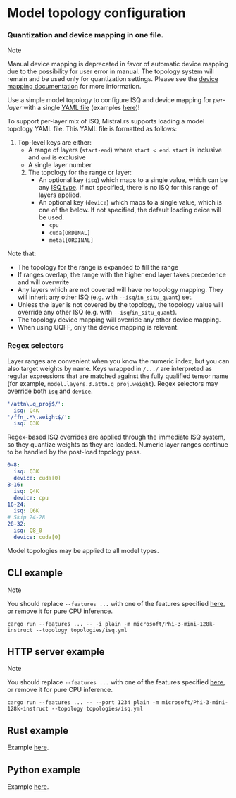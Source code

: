 # Model topology configuration

<h3>Quantization and device mapping in one file.</h3>

> [!NOTE]
> Manual device mapping is deprecated in favor of automatic device mapping due to the possibility for user error in manual.
> The topology system will remain and be used only for quantization settings.
> Please see the [device mapping documentation](DEVICE_MAPPING.md) for more information.

Use a simple model topology to configure ISQ and device mapping for *per-layer* with a single [YAML file](../topologies/isq_and_device.yml) (examples [here](../topologies))!

To support per-layer mix of ISQ, Mistral.rs supports loading a model topology YAML file. This YAML file is formatted as follows:

1) Top-level keys are either:
    - A range of layers (`start-end`) where `start < end`. `start` is inclusive and `end` is exclusive
    - A single layer number
    2) The topology for the range or layer:
        - An optional key (`isq`) which maps to a single value, which can be any [ISQ type](ISQ.md#isq-quantization-types). If not specified, there is no ISQ for this range of layers applied.
        - An optional key (`device`) which maps to a single value, which is one of the below. If not specified, the default loading deice will be used.
          - `cpu`
          - `cuda[ORDINAL]`
          - `metal[ORDINAL]`

Note that:
- The topology for the range is expanded to fill the range
- If ranges overlap, the range with the higher end layer takes precedence and will overwrite
- Any layers which are not covered will have no topology mapping. They will inherit any other ISQ (e.g. with `--isq`/`in_situ_quant`) set.
- Unless the layer is not covered by the topology, the topology value will override any other ISQ (e.g. with `--isq`/`in_situ_quant`).
- The topology device mapping will override any other device mapping.
- When using UQFF, only the device mapping is relevant.

### Regex selectors

Layer ranges are convenient when you know the numeric index, but you can also target weights by name. Keys wrapped in `/.../` are interpreted as regular expressions that are matched against the fully qualified tensor name (for example, `model.layers.3.attn.q_proj.weight`). Regex selectors may override both `isq` and `device`.

```yml
'/attn\.q_proj$/':
  isq: Q4K
'/ffn_.*\.weight$/':
  isq: Q3K
```

Regex-based ISQ overrides are applied through the immediate ISQ system, so they quantize weights as they are loaded. Numeric layer ranges continue to be handled by the post-load topology pass.

```yml
0-8:
  isq: Q3K
  device: cuda[0]
8-16:
  isq: Q4K
  device: cpu
16-24:
  isq: Q6K
# Skip 24-28
28-32:
  isq: Q8_0
  device: cuda[0]
```

Model topologies may be applied to all model types.

## CLI example

> [!NOTE]
> You should replace `--features ...` with one of the features specified [here](../README.md#supported-accelerators), or remove it for pure CPU inference.

```
cargo run --features ... -- -i plain -m microsoft/Phi-3-mini-128k-instruct --topology topologies/isq.yml   
```

## HTTP server example

> [!NOTE]
> You should replace `--features ...` with one of the features specified [here](../README.md#supported-accelerators), or remove it for pure CPU inference.

```
cargo run --features ... -- --port 1234 plain -m microsoft/Phi-3-mini-128k-instruct --topology topologies/isq.yml   
```

## Rust example
Example [here](../mistralrs/examples/topology/main.rs).

## Python example
Example [here](../examples/python/topology.py).

